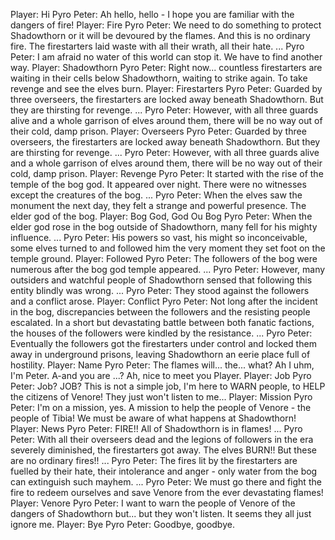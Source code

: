 Player: Hi
Pyro Peter: Ah hello, hello - I hope you are familiar with the dangers of fire!
Player: Fire
Pyro Peter: We need to do something to protect Shadowthorn or it will be devoured by the flames. And this is no ordinary fire. The firestarters laid waste with all their wrath, all their hate. ...
Pyro Peter: I am afraid no water of this world can stop it. We have to find another way.
Player: Shadowthorn
Pyro Peter: Right now... countless firestarters are waiting in their cells below Shadowthorn, waiting to strike again. To take revenge and see the elves burn.
Player: Firestarters
Pyro Peter: Guarded by three overseers, the firestarters are locked away beneath Shadowthorn. But they are thirsting for revenge. ...
Pyro Peter: However, with all three guards alive and a whole garrison of elves around them, there will be no way out of their cold, damp prison.
Player: Overseers
Pyro Peter: Guarded by three overseers, the firestarters are locked away beneath Shadowthorn. But they are thirsting for revenge. ...
Pyro Peter: However, with all three guards alive and a whole garrison of elves around them, there will be no way out of their cold, damp prison.
Player: Revenge
Pyro Peter: It started with the rise of the temple of the bog god. It appeared over night. There were no witnesses except the creatures of the bog. ...
Pyro Peter: When the elves saw the monument the next day, they felt a strange and powerful presence. The elder god of the bog.
Player: Bog God, God Ou Bog
Pyro Peter: When the elder god rose in the bog outside of Shadowthorn, many fell for his mighty influence. ...
Pyro Peter: His powers so vast, his might so inconceivable, some elves turned to and followed him the very moment they set foot on the temple ground.
Player: Followed
Pyro Peter: The followers of the bog were numerous after the bog god temple appeared. ...
Pyro Peter: However, many outsiders and watchful people of Shadowthorn sensed that following this entity blindly was wrong. ...
Pyro Peter: They stood against the followers and a conflict arose.
Player: Conflict
Pyro Peter: Not long after the incident in the bog, discrepancies between the followers and the resisting people escalated. In a short but devastating battle between both fanatic factions, the houses of the followers were kindled by the resistance. ...
Pyro Peter: Eventually the followers got the firestarters under control and locked them away in underground prisons, leaving Shadowthorn an eerie place full of hostility.
Player: Name
Pyro Peter: The flames will... the... what? Ah I uhm, I'm Peter. A-and you are ...? Ah, nice to meet you Player.
Player: Job
Pyro Peter: Job? JOB? This is not a simple job, I'm here to WARN people, to HELP the citizens of Venore! They just won't listen to me...
Player: Mission
Pyro Peter: I'm on a mission, yes. A mission to help the people of Venore - the people of Tibia! We must be aware of what happens at Shadowthorn!
Player: News
Pyro Peter: FIRE!! All of Shadowthorn is in flames! ...
Pyro Peter: With all their overseers dead and the legions of followers in the era severely diminished, the firestarters got away. The elves BURN!! But these are no ordinary fires!! ...
Pyro Peter: The fires lit by the firestarters are fuelled by their hate, their intolerance and anger - only water from the bog can extinguish such mayhem. ...
Pyro Peter: We must go there and fight the fire to redeem ourselves and save Venore from the ever devastating flames!
Player: Venore
Pyro Peter: I want to warn the people of Venore of the dangers of Shadowthorn but... but they won't listen. It seems they all just ignore me.
Player: Bye
Pyro Peter: Goodbye, goodbye.